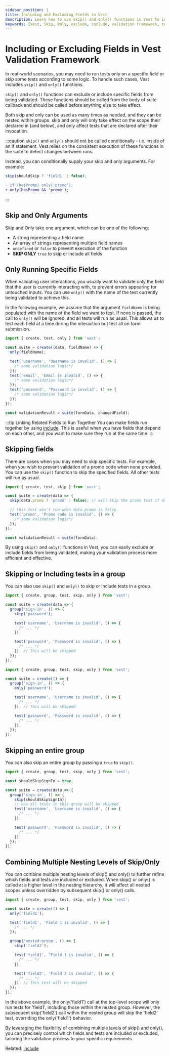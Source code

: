 ```yaml
---
sidebar_position: 1
title: Including and Excluding Fields in Vest
description: Learn how to use skip() and only() functions in Vest to include or exclude fields from being validated.
keywords: [Vest, Skip, Only, exclude, include, validation framework, tests]
---
```


# Including or Excluding Fields in Vest Validation Framework

In real-world scenarios, you may need to run tests only on a specific field or skip some tests according to some logic. To handle such cases, Vest includes `skip()` and `only()` functions.

`skip()` and `only()` functions can exclude or include specific fields from being validated. These functions should be called from the body of suite callback and should be called before anything else to take effect.

Both skip and only can be used as many times as needed, and they can be nested within groups. skip and only will only take effect on the scope their declared in (and below), and only affect tests that are declared after their invocation.

:::caution
`skip()` and `only()` should not be called conditionally - i.e. inside of an if statement. Vest relies on the consistent execution of these functions in the suite to detect changes between runs.

Instead, you can conditionally supply your skip and only arguments. For example:

```js
skip(shouldSkip ? 'field1' : false);
```

```diff
- if (hasPromo) only('promo');
+ only(hasPromo && 'promo');
```

:::

## Skip and Only Arguments

Skip and Only take one argument, which can be one of the following:

- A string representing a field name
- An array of strings representing multiple field names
- `undefined` or `false` to prevent execution of the function
- **SKIP ONLY** `true` to skip or include all fields

## Only Running Specific Fields

When validating user interactions, you usually want to validate only the field that the user is currently interacting with, to prevent errors appearing for untouched inputs. You can use `only()` with the name of the test currently being validated to achieve this.

In the following example, we assume that the argument `fieldName` is being populated with the name of the field we want to test. If none is passed, the call to `only()` will be ignored, and all tests will run as usual. This allows us to test each field at a time during the interaction but test all on form submission.

```js
import { create, test, only } from 'vest';

const suite = create((data, fieldName) => {
  only(fieldName);

  test('username', 'Username is invalid', () => {
    /* some validation logic*/
  });
  test('email', 'Email is invalid', () => {
    /* some validation logic*/
  });
  test('password', 'Password is invalid', () => {
    /* some validation logic*/
  });
});

const validationResult = suite(formData, changedField);
```

:::tip Linking Related Fields to Run Together
You can make fields run together by using [include](./include). This is useful when you have fields that depend on each other, and you want to make sure they run at the same time.
:::

## Skipping fields

There are cases when you may need to skip specific tests. For example, when you wish to prevent validation of a promo code when none provided. You can use the `skip()` function to skip the specified fields. All other tests will run as usual.

```js
import { create, test, skip } from 'vest';

const suite = create(data => {
  skip(data.promo ? 'promo' : false); // will skip the promo test if data.promo is falsy

  // this test won't run when data.promo is falsy.
  test('promo', 'Promo code is invalid', () => {
    /* some validation logic*/
  });
});

const validationResult = suite(formData);
```

By using `skip()` and `only()` functions in Vest, you can easily exclude or include fields from being validated, making your validation process more efficient and effective.

## Skipping or Including tests in a group

You can also use `skip()` and `only()` to skip or include tests in a group.

```js
import { create, group, test, skip, only } from 'vest';

const suite = create(data => {
  group('sign-in', () => {
    skip('password');

    test('username', 'Username is invalid', () => {
      /* ... */
    });

    test('password', 'Password is invalid', () => {
      /* ... */
    }); // This will be skipped
  });
});
```

```js
import { create, group, test, skip, only } from 'vest';

const suite = create(() => {
  group('sign-in', () => {
    only('password');

    test('username', 'Username is invalid', () => {
      /* ... */
    }); // This will be skipped

    test('password', 'Password is invalid', () => {
      /* ... */
    });
  });
});
```

## Skipping an entire group

You can also skip an entire group by passing a `true` to `skip()`.

```js
import { create, group, test, skip, only } from 'vest';

const shouldSkipSignIn = true;

const suite = create(data => {
  group('sign-in', () => {
    skip(shouldSkipSignIn);
    // now all tests in this group will be skipped
    test('username', 'Username is invalid', () => {
      /* ... */
    });

    test('password', 'Password is invalid', () => {
      /* ... */
    });
  });
});
```

## Combining Multiple Nesting Levels of Skip/Only

You can combine multiple nesting levels of skip() and only() to further refine which fields and tests are included or excluded. When skip() or only() is called at a higher level in the nesting hierarchy, it will affect all nested scopes unless overridden by subsequent skip() or only() calls.

```js
import { create, group, test, skip, only } from 'vest';

const suite = create(() => {
  only('field1');

  test('field1', 'Field 1 is invalid', () => {
    /* ... */
  });

  group('nested-group', () => {
    skip('field2');

    test('field1', 'Field 1 is invalid', () => {
      /* ... */
    });

    test('field2', 'Field 2 is invalid', () => {
      /* ... */
    }); // This test will be skipped
  });
});
```

In the above example, the only('field1') call at the top-level scope will only run tests for 'field1', including those within the nested group. However, the subsequent skip('field2') call within the nested group will skip the 'field2' test, overriding the only('field1') behavior.

By leveraging the flexibility of combining multiple levels of skip() and only(), you can precisely control which fields and tests are included or excluded, tailoring the validation process to your specific requirements.

Related: [include](./include)
